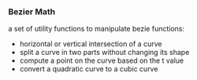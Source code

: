 ### Bezier Math

a set of utility functions to manipulate bezie functions:

- horizontal or vertical intersection of a curve 
- split a curve in two parts without changing its shape
- compute a point on the curve based on the t value
- convert a quadratic curve to a cubic curve




